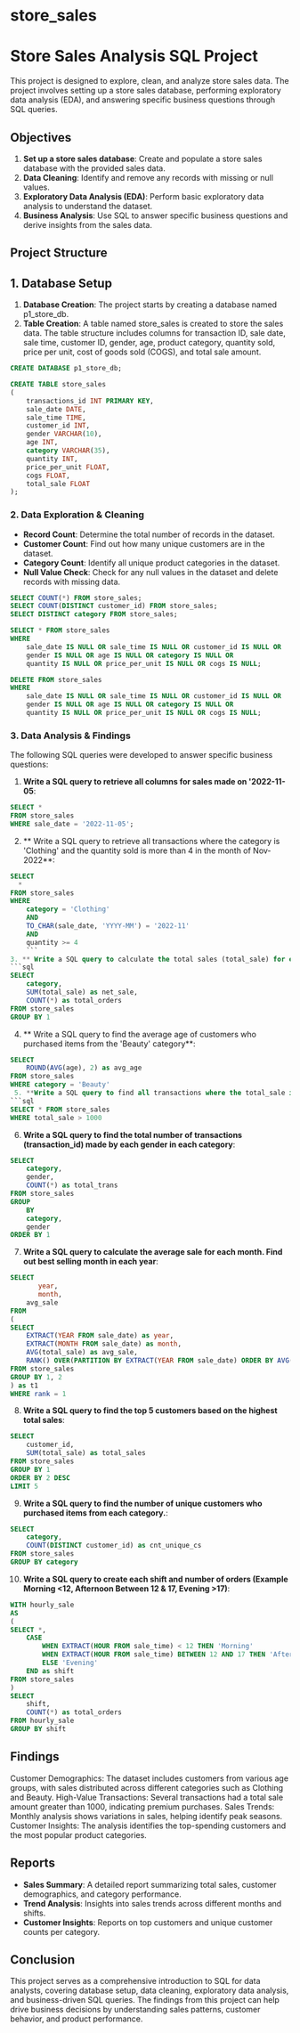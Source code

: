 # store_sales
# Store Sales Analysis SQL Project


This project is designed to explore, clean, and analyze store sales data. The project involves setting up a store sales database, performing exploratory data analysis (EDA), and answering specific business questions through SQL queries. 

## Objectives
1. **Set up a store sales database**: Create and populate a store sales database with the provided sales data.
2. **Data Cleaning**: Identify and remove any records with missing or null values.
3. **Exploratory Data Analysis (EDA)**: Perform basic exploratory data analysis to understand the dataset.
4. **Business Analysis**: Use SQL to answer specific business questions and derive insights from the sales data.

## Project Structure
## 1. Database Setup
1.    **Database Creation**: The project starts by creating a database named p1_store_db.
2.    **Table Creation**: A table named store_sales is created to store the sales data. The table structure includes columns for transaction ID, sale date, sale time, customer ID, gender, age, product category, quantity sold, price per unit, cost of goods sold (COGS), and total sale amount.
```sql
CREATE DATABASE p1_store_db;

CREATE TABLE store_sales
(
    transactions_id INT PRIMARY KEY,
    sale_date DATE,	
    sale_time TIME,
    customer_id INT,	
    gender VARCHAR(10),
    age INT,
    category VARCHAR(35),
    quantity INT,
    price_per_unit FLOAT,	
    cogs FLOAT,
    total_sale FLOAT
);
```
 ### 2. Data Exploration & Cleaning
- **Record Count**: Determine the total number of records in the dataset.
- **Customer Count**: Find out how many unique customers are in the dataset.
- **Category Count**: Identify all unique product categories in the dataset.
- **Null Value Check**: Check for any null values in the dataset and delete records with missing data.

```sql
SELECT COUNT(*) FROM store_sales;
SELECT COUNT(DISTINCT customer_id) FROM store_sales;
SELECT DISTINCT category FROM store_sales;

SELECT * FROM store_sales
WHERE 
    sale_date IS NULL OR sale_time IS NULL OR customer_id IS NULL OR 
    gender IS NULL OR age IS NULL OR category IS NULL OR 
    quantity IS NULL OR price_per_unit IS NULL OR cogs IS NULL;

DELETE FROM store_sales
WHERE 
    sale_date IS NULL OR sale_time IS NULL OR customer_id IS NULL OR 
    gender IS NULL OR age IS NULL OR category IS NULL OR 
    quantity IS NULL OR price_per_unit IS NULL OR cogs IS NULL;
```
### 3. Data Analysis & Findings
The following SQL queries were developed to answer specific business questions:

1. **Write a SQL query to retrieve all columns for sales made on '2022-11-05**:
```sql
SELECT *
FROM store_sales
WHERE sale_date = '2022-11-05';
```
2. ** Write a SQL query to retrieve all transactions where the category is 'Clothing' and the quantity sold is more than 4 in the month of Nov-2022**:
```sql
SELECT 
  *
FROM store_sales
WHERE 
    category = 'Clothing'
    AND 
    TO_CHAR(sale_date, 'YYYY-MM') = '2022-11'
    AND
    quantity >= 4
    ```
3. ** Write a SQL query to calculate the total sales (total_sale) for each category**:
```sql
SELECT 
    category,
    SUM(total_sale) as net_sale,
    COUNT(*) as total_orders
FROM store_sales
GROUP BY 1
```
4. ** Write a SQL query to find the average age of customers who purchased items from the 'Beauty' category**:
```sql
SELECT
    ROUND(AVG(age), 2) as avg_age
FROM store_sales
WHERE category = 'Beauty'
 5. **Write a SQL query to find all transactions where the total_sale is greater than 1000**:
```sql
SELECT * FROM store_sales
WHERE total_sale > 1000
```
6. **Write a SQL query to find the total number of transactions (transaction_id) made by each gender in each category**:
```sql
SELECT 
    category,
    gender,
    COUNT(*) as total_trans
FROM store_sales
GROUP 
    BY 
    category,
    gender
ORDER BY 1
```
7. **Write a SQL query to calculate the average sale for each month. Find out best selling month in each year**:
```sql
SELECT 
       year,
       month,
    avg_sale
FROM 
(    
SELECT 
    EXTRACT(YEAR FROM sale_date) as year,
    EXTRACT(MONTH FROM sale_date) as month,
    AVG(total_sale) as avg_sale,
    RANK() OVER(PARTITION BY EXTRACT(YEAR FROM sale_date) ORDER BY AVG(total_sale) DESC) as rank
FROM store_sales
GROUP BY 1, 2
) as t1
WHERE rank = 1
```
8. **Write a SQL query to find the top 5 customers based on the highest total sales**:
```sql 
SELECT 
    customer_id,
    SUM(total_sale) as total_sales
FROM store_sales
GROUP BY 1
ORDER BY 2 DESC
LIMIT 5
 ```
9. **Write a SQL query to find the number of unique customers who purchased items from each category.**:
```sql
SELECT 
    category,    
    COUNT(DISTINCT customer_id) as cnt_unique_cs
FROM store_sales
GROUP BY category
```
 10. **Write a SQL query to create each shift and number of orders (Example Morning <12, Afternoon Between 12 & 17, Evening >17)**:
```sql
WITH hourly_sale
AS
(
SELECT *,
    CASE
        WHEN EXTRACT(HOUR FROM sale_time) < 12 THEN 'Morning'
        WHEN EXTRACT(HOUR FROM sale_time) BETWEEN 12 AND 17 THEN 'Afternoon'
        ELSE 'Evening'
    END as shift
FROM store_sales
)
SELECT 
    shift,
    COUNT(*) as total_orders    
FROM hourly_sale
GROUP BY shift
```
## Findings
Customer Demographics: The dataset includes customers from various age groups, with sales distributed across different categories such as Clothing and Beauty.
High-Value Transactions: Several transactions had a total sale amount greater than 1000, indicating premium purchases.
Sales Trends: Monthly analysis shows variations in sales, helping identify peak seasons.
Customer Insights: The analysis identifies the top-spending customers and the most popular product categories.
## Reports

- **Sales Summary**: A detailed report summarizing total sales, customer demographics, and category performance.
- **Trend Analysis**: Insights into sales trends across different months and shifts.
- **Customer Insights**: Reports on top customers and unique customer counts per category.

## Conclusion
This project serves as a comprehensive introduction to SQL for data analysts, covering database setup, data cleaning, exploratory data analysis, and business-driven SQL queries. The findings from this project can help drive business decisions by understanding sales patterns, customer behavior, and product performance.
